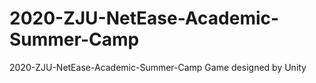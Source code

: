 # 2020-ZJU-NetEase-Academic-Summer-Camp
2020-ZJU-NetEase-Academic-Summer-Camp Game designed by Unity
